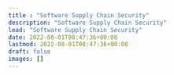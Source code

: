 ```yaml
---
title : "Software Supply Chain Security"
description: "Software Supply Chain Security"
lead: "Software Supply Chain Security"
date: 2022-08-01T08:47:36+00:00
lastmod: 2022-08-01T08:47:36+00:00
draft: false
images: []
---
```

